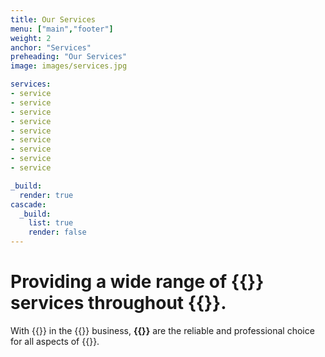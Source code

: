 ```yaml
---
title: Our Services
menu: ["main","footer"]
weight: 2
anchor: "Services"
preheading: "Our Services"
image: images/services.jpg

services:
- service
- service
- service
- service
- service
- service
- service
- service
- service

_build:
  render: true
cascade:
  _build:
    list: true
    render: false
---
```


# Providing a wide range of **{{<industry>}}** services throughout {{<county>}}.

With {{<years>}} in the {{<industry>}} business, **{{<company>}}** are the reliable and professional choice for all aspects of {{<industry>}}.
